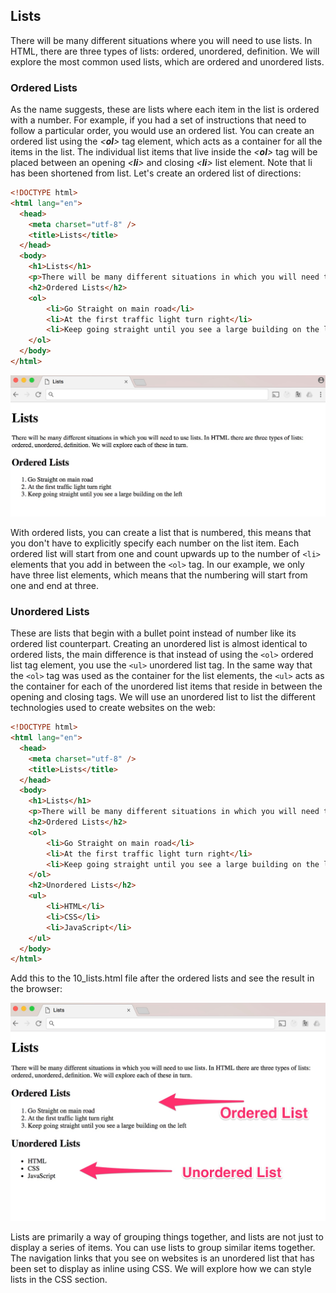 Lists 
------

There will be many different situations where you will need to use
lists. In HTML, there are three types of lists: ordered, unordered,
definition. We will explore the most common used lists, which are
ordered and unordered lists.

### Ordered Lists 

As the name suggests, these are lists where each item in the list is
ordered with a number. For example, if you had a set of instructions
that need to follow a particular order, you would use an ordered list.
You can create an ordered list using the *\<**ol**\>* tag element, which
acts as a container for all the items in the list. The individual list
items that live inside the *\<**ol**\>* tag will be placed between an
opening *\<**li**\>* and closing *\<**li**\>* list element. Note that li
has been shortened from list. Let's create an ordered list of
directions:

```html
<!DOCTYPE html> 
<html lang="en"> 
  <head> 
    <meta charset="utf-8" /> 
    <title>Lists</title> 
  </head> 
  <body> 
  	<h1>Lists</h1>
	<p>There will be many different situations in which you will need to use lists. In HTML there are three types of lists: ordered, unordered, definition. We will explore each of these in turn.</p>
	<h2>Ordered Lists</h2>
	<ol> 
	    <li>Go Straight on main road</li>
	    <li>At the first traffic light turn right</li>
	    <li>Keep going straight until you see a large building on the left</li> 
	</ol>
  </body> 
</html>
```

![](./images/media/image18.jpg)

With ordered lists, you can create a list that is numbered, this means
that you don't have to explicitly specify each number on the list item.
Each ordered list will start from one and count upwards up to the number
of `<li>` elements that you add in between the `<ol>` tag. In
our example, we only have three list elements, which means that the
numbering will start from one and end at three.


### Unordered Lists 

These are lists that begin with a bullet point instead of number like
its ordered list counterpart. Creating an unordered list is almost
identical to ordered lists, the main difference is that instead of using
the `<ol>` ordered list tag element, you use the `<ul>`
unordered list tag. In the same way that the `<ol>` tag was used
as the container for the list elements, the `<ul>` acts as the
container for each of the unordered list items that reside in between
the opening and closing tags. We will use an unordered list to list the
different technologies used to create websites on the web:

```html
<!DOCTYPE html> 
<html lang="en"> 
  <head> 
    <meta charset="utf-8" /> 
    <title>Lists</title> 
  </head> 
  <body> 
  	<h1>Lists</h1>
	<p>There will be many different situations in which you will need to use lists. In HTML there are three types of lists: ordered, unordered, definition. We will explore each of these in turn.</p>
	<h2>Ordered Lists</h2>
	<ol> 
	    <li>Go Straight on main road</li>
	    <li>At the first traffic light turn right</li>
	    <li>Keep going straight until you see a large building on the left</li> 
	</ol>
	<h2>Unordered Lists</h2>
	<ul>
	    <li>HTML</li>
	    <li>CSS</li>
	    <li>JavaScript</li>
	</ul>
  </body> 
</html>
```

Add this to the 10_lists.html file after the ordered lists and see
the result in the browser:

![](./images/media/image19.jpg)

Lists are primarily a way of grouping things together, and lists are not
just to display a series of items. You can use lists to group similar
items together. The navigation links that you see on websites is an
unordered list that has been set to display as inline using CSS. We will
explore how we can style lists in the CSS section.
